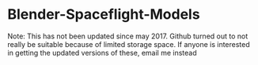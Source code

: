 # Blender-Spaceflight-Models

Note: This has not been updated since may 2017. Github turned out to not really be suitable because of limited storage space. If anyone is interested in getting the updated versions of these, email me instead

